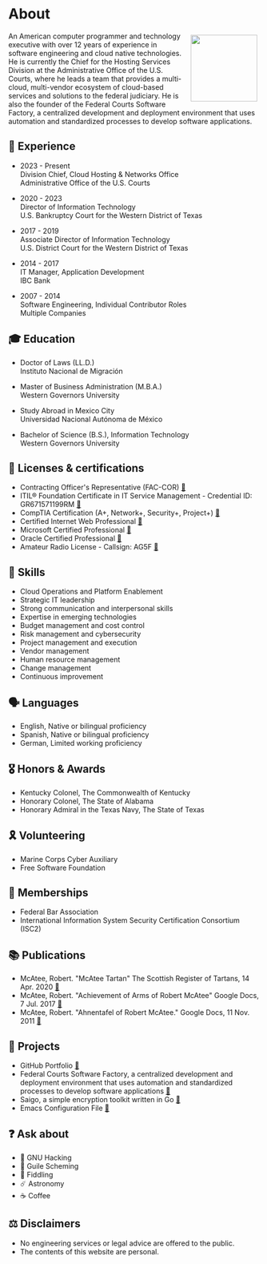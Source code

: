 # About
<img src="https://avatars.githubusercontent.com/u/5986785" width="133" height="133" align="right" style="padding:0.4rem" /> An American computer programmer and technology executive with over 12 years of experience in software engineering and cloud native technologies. He is currently the Chief for the Hosting Services Division at the Administrative Office of the U.S. Courts, where he leads a team that provides a multi-cloud, multi-vendor ecosystem of cloud-based services and solutions to the federal judiciary. He is also the founder of the Federal Courts Software Factory, a centralized development and deployment environment that uses automation and standardized processes to develop software applications.

## 💼 Experience
* 2023 - Present \
Division Chief, Cloud Hosting & Networks Office \
Administrative Office of the U.S. Courts

* 2020 - 2023 \
Director of Information Technology \
U.S. Bankruptcy Court for the Western District of Texas

* 2017 - 2019 \
Associate Director of Information Technology \
U.S. District Court for the Western District of Texas

* 2014 - 2017 \
IT Manager, Application Development \
IBC Bank

* 2007 - 2014 \
Software Engineering, Individual Contributor Roles \
Multiple Companies

## 🎓 Education
* Doctor of Laws (LL.D.) \
Instituto Nacional de Migración

* Master of Business Administration (M.B.A.) \
Western Governors University

* Study Abroad in Mexico City \
Universidad Nacional Autónoma de México

* Bachelor of Science (B.S.), Information Technology \
Western Governors University

## 📜 Licenses & certifications
* Contracting Officer's Representative (FAC-COR) [🔗](https://www.fai.gov/certification/fac-cor)
* ITIL® Foundation Certificate in IT Service Management - Credential ID: GR671571199RM [🔗](https://www.peoplecert.org/for-corporations/certificate-verification-service)
* CompTIA Certification (A+, Network+, Security+, Project+) [🔗](https://www.certmetrics.com/comptia/public/transcript.aspx?transcript=2BP2YYWCBMVQKT5K)
* Certified Internet Web Professional [🔗](https://cp.certmetrics.com/ciwcerts/en/public/transcript/cb5640a81705471a8223a746d1aef0d4)
* Microsoft Certified Professional [🔗](https://learn.microsoft.com/en-us/users/robertmcatee/transcript/d8yj2a02nko6nj0?source=docs)
* Oracle Certified Professional [🔗](https://catalog-education.oracle.com/pls/certview/sharebadge?id=D028F30096A2F27F72F5F9549E08D4FE37FC7002EB92C9DEAEB12132AFEB7B8C)
* Amateur Radio License - Callsign: AG5F [🔗](https://wireless2.fcc.gov/UlsApp/UlsSearch/license.jsp?licKey=226950)

## 🔰 Skills
* Cloud Operations and Platform Enablement
* Strategic IT leadership
* Strong communication and interpersonal skills
* Expertise in emerging technologies
* Budget management and cost control
* Risk management and cybersecurity
* Project management and execution
* Vendor management
* Human resource management
* Change management
* Continuous improvement

## 🗣️ Languages
* English, Native or bilingual proficiency
* Spanish, Native or bilingual proficiency
* German, Limited working proficiency

## 🎖️ Honors & Awards
* Kentucky Colonel, The Commonwealth of Kentucky
* Honorary Colonel, The State of Alabama
* Honorary Admiral in the Texas Navy, The State of Texas

## 🎗️ Volunteering
* Marine Corps Cyber Auxiliary
* Free Software Foundation

## 🎫 Memberships
* Federal Bar Association
* International Information System Security Certification Consortium (ISC2)

## 📚 Publications
* McAtee, Robert. "McAtee Tartan" The Scottish Register of Tartans, 14 Apr. 2020 [🔗](https://www.tartanregister.gov.uk/tartanDetails?ref=12817.)
* McAtee, Robert. "Achievement of Arms of Robert McAtee" Google Docs, 7 Jul. 2017 [🔗](https://docs.google.com/document/d/1SMOO2RYMsaUhcvirnEURA5wGhilk8LLbX0K8ys1hjkI)
* McAtee, Robert. "Ahnentafel of Robert McAtee." Google Docs, 11 Nov. 2011 [🔗](https://docs.google.com/document/d/1cfINq0EpfvZh7y5q0bEj2X7GOajwXPklmjRmErUOYhU)

## 🎯 Projects
* GitHub Portfolio [🔗](https://github.com/robertmcatee)
* Federal Courts Software Factory, a centralized development and deployment environment that uses automation and standardized processes to develop software applications [🔗](https://github.com/federal-courts-software-factory)
* Saigo, a simple encryption toolkit written in Go [🔗](https://github.com/robertmcatee/saigo)
* Emacs Configuration File [🔗](https://github.com/robertmcatee/.emacs.d/blob/master/init.el)

## ❓ Ask about
* 🐃 GNU Hacking
* 🧬 Guile Scheming
* 🎻 Fiddling
* ☄️ Astronomy
* ☕ Coffee

## ⚖️ Disclaimers
* No engineering services or legal advice are offered to the public.
* The contents of this website are personal.
